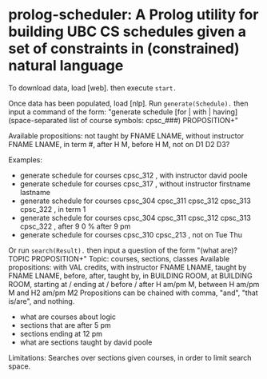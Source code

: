 # prolog-scheduler: A Prolog utility for building UBC CS schedules given a set of constraints in (constrained) natural language

To download data, load \[web\]. then execute `start.`

Once data has been populated, load \[nlp\].
Run `generate(Schedule).` then input a command of the form: "generate schedule \[for | with | having\] (space-separated list of course symbols: cpsc_###) PROPOSITION+"

Available propositions: not taught by FNAME LNAME, without instructor FNAME LNAME, in term #, after H M, before H M, not on D1 D2 D3? 

Examples:
- generate schedule for courses cpsc_312 , with instructor david poole
- generate schedule for courses cpsc_317 , without instructor firstname lastname
- generate schedule for courses cpsc_304 cpsc_311 cpsc_312 cpsc_313 cpsc_322 , in term 1
- generate schedule for courses cpsc_304 cpsc_311 cpsc_312 cpsc_313 cpsc_322 , after 9 0      % after 9 pm
- generate schedule for courses cpsc_310 cpsc_213 , not on Tue Thu


Or run `search(Result).` then input a question of the form "(what are)? TOPIC PROPOSITION+"
Topic: courses, sections, classes
Available propositions:  with VAL credits, with instructor FNAME LNAME, taught by FNAME LNAME, before, after, taught by, in BUILDING ROOM, at BUILDING ROOM, starting at / ending at / before / after H am/pm M, between H am/pm M and H2 am/pm M2
Propositions can be chained with comma, "and", "that is/are", and nothing.
- what are courses about logic
- sections that are after 5 pm
- sections ending at 12 pm
- what are sections taught by david poole


Limitations: Searches over sections given courses, in order to limit search space.
